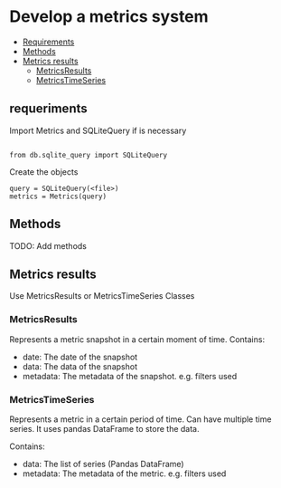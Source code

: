 
# Develop a metrics system

- [Requirements](#requirements)
- [Methods](#methods)
- [Metrics results](#metrics-results)
  - [MetricsResults](#metricsresults)
  - [MetricsTimeSeries](#metricstimeseries)

## requeriments

Import Metrics and SQLiteQuery if is necessary
```

from db.sqlite_query import SQLiteQuery
```

Create the objects
```
query = SQLiteQuery(<file>)
metrics = Metrics(query)
```


## Methods

TODO: Add methods


## Metrics results

Use MetricsResults or MetricsTimeSeries Classes

### MetricsResults

Represents a metric snapshot in a certain moment of time.
Contains:
- date: The date of the snapshot
- data: The data of the snapshot
- metadata: The metadata of the snapshot. e.g. filters used

### MetricsTimeSeries

Represents a metric in a certain period of time. Can have multiple time series.
It uses pandas DataFrame to store the data.

Contains:
- data: The list of series (Pandas DataFrame)
- metadata: The metadata of the metric. e.g. filters used
